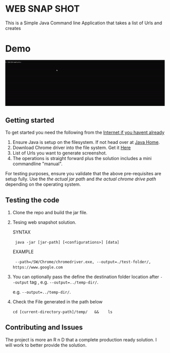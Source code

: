 # WEB SNAP SHOT
This is a Simple Java Command line Application that takes a list of Urls and creates


# Demo

![Screenshots](blob/demo-gif.gif)

## Getting started
To get started you need the following from the [Internet if you havent already]()
1. Ensure Java is setup on the filesystem. If not head over at [Java Home](https://www.java.com/en/download/).
2. Download Chrome driver into the file system. Get it [Here](http://chromedriver.chromium.org/downloads)
3. List of Urls you want to generate screenshot. 
4. The operations is straight forward plus the solution includes a mini commandline "manual".



For testing purposes, ensure you validate that the above pre-requisites are setup fully.
Use the *the actual jar path* and *the actual chrome drive path* depending on the operating system.

## Testing the code
1. Clone the repo and build the jar file. 
    
2. Tesing web snapshot solution.

    SYNTAX

    ``` java -jar [jar-path] [<configurations>] [data]```

    EXAMPLE

    ``` --path=/SW/Chrome/chromedriver.exe, --output=./test-folder/, https://www.google.com```
    
 3. You can optionally pass the define the destination folder location after  ```--output``` tag , e.g. `--output=../temp-dir/`.
    
    e.g. `--output=../temp-dir/`.

 4. Check the File generated in the path below

    ```cd [current-directory-path]/temp/   &&    ls```

## Contributing and Issues
The project is more an R n D that a complete production ready solution. I will work to better provide the solution.
